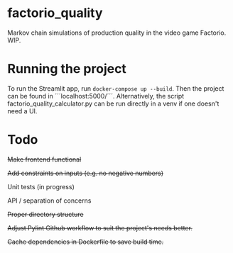 # factorio_quality
Markov chain simulations of production quality in the video game Factorio. WIP.

# Running the project

To run the Streamlit app, run ```docker-compose up --build```. Then the project can be found in ´´´localhost:5000/´´´. Alternatively, the script factorio_quality_calculator.py can be run directly in a venv if one doesn't need a UI.

# Todo
~~Make frontend functional~~

~~Add constraints on inputs (e.g. no negative numbers)~~

Unit tests (in progress)

API / separation of concerns

~~Proper directory structure~~

~~Adjust Pylint Github workflow to suit the project's needs better.~~

~~Cache dependencies in Dockerfile to save build time.~~
